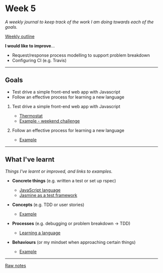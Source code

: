 # Week 5

_A weekly journal to keep track of the work I am doing towards each of the goals._

[Weekly outline](https://github.com/makersacademy/course/blob/master/week_outlines.md/)

**I would like to improve**...
- Request/response process modelling to support problem breakdown
- Configuring CI (e.g. Travis)

------

## Goals

- Test drive a simple front-end web app with Javascript
- Follow an effective process for learning a new language


1. Test drive a simple front-end web app with Javascript
    - [Thermostat]()
    - [Example - weekend challenge]()

2. Follow an effective process for learning a new language
    - [Example]()


------

## What I've learnt

_Things I've learnt or improved, and links to examples._

- **Concrete things** (e.g. written a test or set up rspec)
  - [JavaScript language]()
  - [Jasmine as a test framework]()

- **Concepts** (e.g. TDD or user stories)
  - [Example]()

- **Processes** (e.g. debugging or problem breakdown -> TDD)
  - [Learning a language](https://github.com/mattTea/Portfolio/blob/master/processes/learning_a_language.md)

- **Behaviours** (or my mindset when approaching certain things)
  - [Example]()

------

[Raw notes](https://github.com/mattTea/Portfolio/blob/master/notes/week_5_raw_notes.md)
